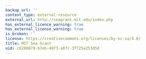 ```yaml
---
backup_url: ''
content_type: external-resource
external_url: http://seagrant.mit.edu/index.php
has_external_licence_warning: true
has_external_license_warning: true
is_broken: ''
license: https://creativecommons.org/licenses/by-nc-sa/4.0/
title: MIT Sea Grant
uid: c6286079-b7eb-40f3-a87c-3f725e253d5d
---
```

